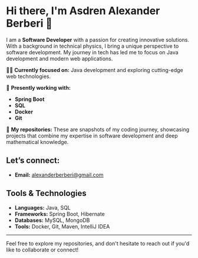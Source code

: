 # Hi there, I'm Asdren Alexander Berberi 👋

I am a **Software Developer** with a passion for creating innovative solutions. With a background in technical physics, I bring a unique perspective to software development. My journey in tech has led me to focus on Java development and modern web applications.

🧑‍💻 **Currently focused on:** Java development and exploring cutting-edge web technologies.

🔭 **Presently working with:**

- **Spring Boot**
- **SQL**
- **Docker**
- **Git**

🚀 **My repositories:** These are snapshots of my coding journey, showcasing projects that combine my expertise in software development and deep mathematical knowledge.

## Let’s connect:


- **Email:** [alexanderberberi@gmail.com](mailto:alexanderberberi@gmail.com)

## Tools & Technologies

- **Languages:** Java, SQL
- **Frameworks:** Spring Boot, Hibernate
- **Databases:** MySQL, MongoDB
- **Tools:** Docker, Git, Maven, IntelliJ IDEA

---

Feel free to explore my repositories, and don't hesitate to reach out if you'd like to collaborate or connect!

